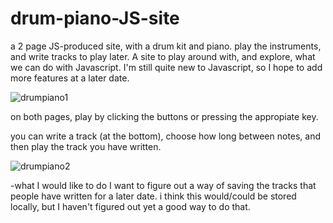 # drum-piano-JS-site
a 2 page JS-produced site, with a drum kit and piano. play the instruments, and write tracks to play later.
A site to play around with, and explore, what we can do with Javascript. I'm still quite new to Javascript, so I hope to add more features at a later date.


![drumpiano1](https://github.com/user-attachments/assets/bfda1add-42a2-4390-b690-df3e2f2e841f)

on both pages, play by clicking the buttons or pressing the appropiate key.

you can write a track (at the bottom), choose how long between notes, and then play the track you have written.

![drumpiano2](https://github.com/user-attachments/assets/508f626f-e26a-4efc-baae-9738adb8d200)


-what I would like to do
I want to figure out a way of saving the tracks that people have written for a later date. i think this would/could be stored locally, but I haven't figured out yet a good way to do that.
